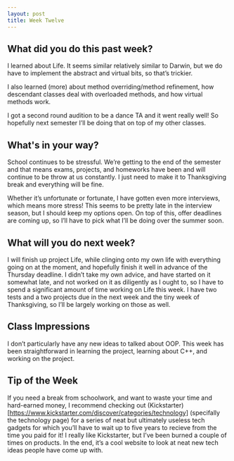 ```yaml
---
layout: post
title: Week Twelve
---
```


## What did you do this past week?
I learned about Life. It seems similar relatively similar to Darwin, but we do have to implement the abstract and virtual bits, so that’s trickier.

I also learned (more) about method overriding/method refinement, how descendant classes deal with overloaded methods, and how virtual methods work.

I got a second round audition to be a dance TA and it went really well! So hopefully next semester I’ll be doing that on top of my other classes.

## What's in your way?
School continues to be stressful. We’re getting to the end of the semester and that means exams, projects, and homeworks have been and will continue to be throw at us constantly. I just need to make it to Thanksgiving break and everything will be fine. 

Whether it’s unfortunate or fortunate, I have gotten even more interviews, which means more stress! This seems to be pretty late in the interview season, but I should keep my options open. On top of this, offer deadlines are coming up, so I’ll have to pick what I’ll be doing over the summer soon.


## What will you do next week?
I will finish up project Life, while clinging onto my own life with everything going on at the moment, and hopefully finish it well in advance of the Thursday deadline. I didn’t take my own advice, and have started on it somewhat late, and not worked on it as diligently as I ought to, so I have to spend a significant amount of time working on Life this week.
I have two tests and a two projects due in the next week and the tiny week of Thanksgiving, so I’ll be largely working on those as well.


## Class Impressions
I don’t particularly have any new ideas to talked about OOP. This week has been straightforward in learning the project, learning about C++, and working on the project.


## Tip of the Week
If you need a break from schoolwork, and want to waste your time and hard-earned money, I recommend checking out (Kickstarter)[https://www.kickstarter.com/discover/categories/technology] (specifally the technology page) for a series of neat but ultimately useless tech gadgets for which you’ll have to wait up to five years to recieve from the time you paid for it! I really like Kickstarter, but I’ve been burned a couple of times on products. In the end, it’s a cool website to look at neat new tech ideas people have come up with.


